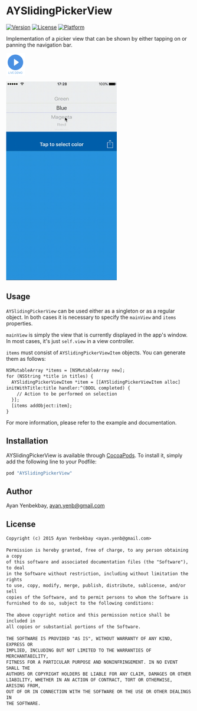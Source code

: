 # AYSlidingPickerView

[![Version](https://img.shields.io/cocoapods/v/AYSlidingPickerView.svg?style=flat)](http://cocoapods.org/pods/AYSlidingPickerView)
[![License](https://img.shields.io/cocoapods/l/AYSlidingPickerView.svg?style=flat)](http://cocoapods.org/pods/AYSlidingPickerView)
[![Platform](https://img.shields.io/cocoapods/p/AYSlidingPickerView.svg?style=flat)](http://cocoapods.org/pods/AYSlidingPickerView)

Implementation of a picker view that can be shown by either tapping on or panning the navigation bar.

<p>
  <a href='https://appetize.io/app/9n9g6bkyt0z82byg7tbm9mtwmr' 'alt='Live demo'>
    <img width="50" height="60" src="Assets/demo.png"/>
  </a>
</p>

<img width="300" alt="AYGestureHelpView" src="Assets/screencast.gif"/>

## Usage

`AYSlidingPickerView` can be used either as a singleton or as a regular object. In both cases it is necessary to specify the `mainView` and `items` properties.

`mainView` is simply the view that is currently displayed in the app's window. In most cases, it's just `self.view` in a view controller.

`items` must consist of `AYSlidingPickerViewItem` objects. You can generate them as follows:
```objc
NSMutableArray *items = [NSMutableArray new];
for (NSString *title in titles) {
  AYSlidingPickerViewItem *item = [[AYSlidingPickerViewItem alloc] initWithTitle:title handler:^(BOOL completed) {
    // Action to be performed on selection
  }];
  [items addObject:item];
}
```

For more information, please refer to the example and documentation.

## Installation

AYSlidingPickerView is available through [CocoaPods](http://cocoapods.org). To install it, simply add the following line to your Podfile:

```ruby
pod "AYSlidingPickerView"
```

## Author

Ayan Yenbekbay, ayan.yenb@gmail.com

## License

```
Copyright (c) 2015 Ayan Yenbekbay <ayan.yenb@gmail.com>

Permission is hereby granted, free of charge, to any person obtaining a copy
of this software and associated documentation files (the "Software"), to deal
in the Software without restriction, including without limitation the rights
to use, copy, modify, merge, publish, distribute, sublicense, and/or sell
copies of the Software, and to permit persons to whom the Software is
furnished to do so, subject to the following conditions:

The above copyright notice and this permission notice shall be included in
all copies or substantial portions of the Software.

THE SOFTWARE IS PROVIDED "AS IS", WITHOUT WARRANTY OF ANY KIND, EXPRESS OR
IMPLIED, INCLUDING BUT NOT LIMITED TO THE WARRANTIES OF MERCHANTABILITY,
FITNESS FOR A PARTICULAR PURPOSE AND NONINFRINGEMENT. IN NO EVENT SHALL THE
AUTHORS OR COPYRIGHT HOLDERS BE LIABLE FOR ANY CLAIM, DAMAGES OR OTHER
LIABILITY, WHETHER IN AN ACTION OF CONTRACT, TORT OR OTHERWISE, ARISING FROM,
OUT OF OR IN CONNECTION WITH THE SOFTWARE OR THE USE OR OTHER DEALINGS IN
THE SOFTWARE.
```

